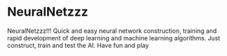 # NeuralNetzzz
NeuralNetzzz!!!
Quick and easy neural network construction, training and rapid development of 
deep learning and machine learning algorithms. Just construct, train and test the AI. Have fun and play
